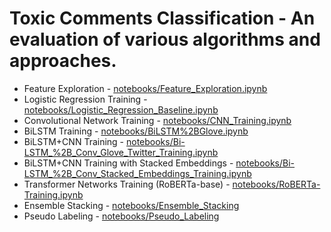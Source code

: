 # Toxic Comments Classification - An evaluation of various algorithms and approaches.

* Feature Exploration - [notebooks/Feature_Exploration.ipynb](notebooks/Feature_Exploration.ipynb)
* Logistic Regression Training - [notebooks/Logistic_Regression_Baseline.ipynb](notebooks/Logistic_Regression_Baseline.ipynb)
* Convolutional Network Training - [notebooks/CNN_Training.ipynb](notebooks/CNN_Training.ipynb)
* BiLSTM Training - [notebooks/BiLSTM%2BGlove.ipynb](notebooks/BiLSTM%2BGlove.ipynb)
* BiLSTM+CNN Training - [notebooks/Bi-LSTM_%2B_Conv_Glove_Twitter_Training.ipynb](notebooks/Bi-LSTM_%2B_Conv_Glove_Twitter_Training.ipynb)
* BiLSTM+CNN Training with Stacked Embeddings - [notebooks/Bi-LSTM_%2B_Conv_Stacked_Embeddings_Training.ipynb](notebooks/Bi-LSTM_%2B_Conv_Stacked_Embeddings_Training.ipynb)
* Transformer Networks Training (RoBERTa-base) - [notebooks/RoBERTa-Training.ipynb](notebooks/RoBERTa-Training.ipynb)
* Ensemble Stacking - [notebooks/Ensemble_Stacking](notebooks/Ensemble_Stacking)
* Pseudo Labeling - [notebooks/Pseudo_Labeling](notebooks/Pseudo_Labeling)

